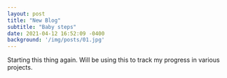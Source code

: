 ```yaml
---
layout: post
title: "New Blog"
subtitle: "Baby steps"
date: 2021-04-12 16:52:09 -0400
background: '/img/posts/01.jpg'
---
```


Starting this thing again. Will be using this to track my progress in various projects.